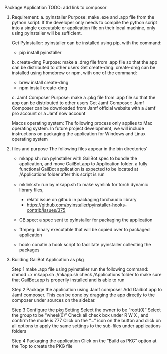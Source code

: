 Package Application
TODO: add link to composor
1. Requirement: 
    a. pyInstaller 
    Purpose: make .exe and .app file from the python script. 
    If the developer only needs to compile the python script 
    into a single executable or application file on their local
    machine, only using pyInstaller will be sufficient.

    Get PyInstaller: pyinstaller can be installed using pip, with the command: 
    - pip install pyinstaller          
  
    b. create-dmg 
    Purpose: make a .dmg file from .app file so that the app can be 
    distributed to other users 
    Get create-dmg: create-dmg can be installed using homebrew or npm, 
                    with one of the command: 
	- brew install create-dmg
	- npm install create-dmg
	
    c. Jamf Composer
    Purpose: make a .pkg file from .app file so that the app can be 
            distributed to other users 
    Get Jamf Composer: Jamf Composer can be downloaded from Jamf official 
                        website with a Jamf pro account or a Jamf now account 
 

    Macos operating system: 
    The following process only applies to Mac operating system. 
    In future project development, we will include instructions 
    on packaging the application for Windows and Linux operating system

2. files and purpose 
   The following files appear in the bin directories' 
   - mkapp.sh:  run pyInstaller with GailBot.spec to bundle the application, 
                and move GailBot.app to Application folder. 
                a fully functional GailBot application is expected to be located 
                at /Applications folder after this script is run 
   - mklink.sh: run by mkapp.sh to make symlink for torch dynamic library files,
     - relatd issue on github in packaging torchaudio library 
     - https://github.com/pyinstaller/pyinstaller-hooks-contrib/issues/375            

   - GB.spec: a spec sent to pyInstaller for packaging the application
   - ffmpeg: binary executable that will be copied over to packaged application 
   - hook: conatin a hook script to facilitate pyinstaller collecting the packages 
  
3. Building GailBot Application as pkg 

   Step 1 make .app file using pyinstaller 
    run the following command:
    chmod +x mkapp.sh
    ./mkapp.sh
    check /Applications folder to make sure that GailBot.app is properlly installed
    and is able to run 
    
   Step 2  Package the application using Jamf composer
   Add Gailbot.app to Jamf composer. This can be done by dragging the app directly 
   to the composer under sources on the sidebar. 


   Step 3 Configure the pkg Setting 
   Select the owner to be “root(0)”
   Select the group to be “wheel(0)”
   Check all check box under R W X , and confirm the mode is 777 
   Click on the “...” icon on the button and click on all options to 
   apply the same settings to the sub-files under applications folders

   Step 4 Packaging the application
   Click on the “Build as PKG” option at the Top to create the PKG file 
